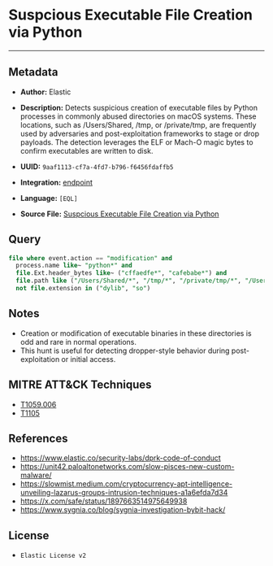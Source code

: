 # Suspcious Executable File Creation via Python

---

## Metadata

- **Author:** Elastic
- **Description:** Detects suspicious creation of executable files by Python processes in commonly abused directories 
on macOS systems. These locations, such as /Users/Shared, /tmp, or /private/tmp, are frequently used by adversaries 
and post-exploitation frameworks to stage or drop payloads. The detection leverages the ELF or Mach-O magic bytes 
to confirm executables are written to disk.

- **UUID:** `9aaf1113-cf7a-4fd7-b796-f6456fdaffb5`
- **Integration:** [endpoint](https://docs.elastic.co/integrations/endpoint)
- **Language:** `[EQL]`
- **Source File:** [Suspcious Executable File Creation via Python](../queries/command_and_control_suspicious_executable_file_creation_via_python.toml)

## Query

```sql
file where event.action == "modification" and
  process.name like~ "python*" and
  file.Ext.header_bytes like~ ("cffaedfe*", "cafebabe*") and
  file.path like ("/Users/Shared/*", "/tmp/*", "/private/tmp/*", "/Users/*/Public/*") and
  not file.extension in ("dylib", "so")
```

## Notes

- Creation or modification of executable binaries in these directories is odd and rare in normal operations.
- This hunt is useful for detecting dropper-style behavior during post-exploitation or initial access.

## MITRE ATT&CK Techniques

- [T1059.006](https://attack.mitre.org/techniques/T1059/006)
- [T1105](https://attack.mitre.org/techniques/T1105)

## References

- https://www.elastic.co/security-labs/dprk-code-of-conduct
- https://unit42.paloaltonetworks.com/slow-pisces-new-custom-malware/
- https://slowmist.medium.com/cryptocurrency-apt-intelligence-unveiling-lazarus-groups-intrusion-techniques-a1a6efda7d34
- https://x.com/safe/status/1897663514975649938
- https://www.sygnia.co/blog/sygnia-investigation-bybit-hack/

## License

- `Elastic License v2`
